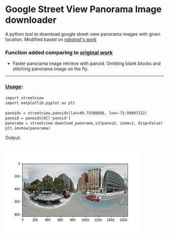 # Google Street View Panorama Image downloader
A python tool to download google street view panorama images with given location. Modified based on [robolyst's work](https://github.com/robolyst/streetview)
### Function added comparing to [original work](https://github.com/robolyst/streetview)
- Faster panorama image retrieve with panoid. Omitting blank blocks and stitching panorama image on the fly.

---

### [Usage](demo.ipynb):
```
import streetview
import matplotlib.pyplot as plt

panoids = streetview.panoids(lat=40.75388056, lon=-73.99697222)
panoid = panoids[0]['panoid']
panorama = streetview.download_panorama_v3(panoid, zoom=2, disp=False)
plt.imshow(panorama)
```
Output:

![demo image](demo.png)
